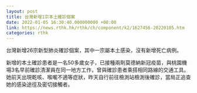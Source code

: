 ```yaml
---
layout: post
title: 台灣新增1宗本土確診個案
date: 2022-01-05 16:30:40.000000000 +08:00
link: https://news.rthk.hk/rthk/ch/component/k2/1627456-20220105.htm
categories: rthk
---
```


台灣新增26宗新型肺炎確診個案，其中一宗屬本土感染，沒有新增死亡病例。

新增的本土確診患者是一名50多歲女子，已接種兩劑莫德納新冠疫苗，與桃園機場3名早前確診清潔員在同一地方工作，曾與確診患者乘搭相同路線的交通工具。她前天出現乾咳、喉嚨不適等症狀，昨天自行前往檢測站檢測後確診，當局正追查她的感染途徑及密切接觸者。
